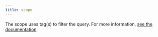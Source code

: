 ```yaml
---
title: scope
---
```

The scope uses tag(s) to filter the query. 
For more information, <a href="https://docs.datadoghq.com/metrics/#filter-your-metric">see the documentation</a>.